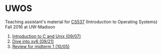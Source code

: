 # UWOS
Teaching assistant's material for [CS537](http://pages.cs.wisc.edu/~dusseau/Classes/CS537/Fall2016) (Introduction to Operating Systems) Fall 2016 at UW-Madison

1. [Introduction to C and Unix (09/07)](https://github.com/c21/UWOS/blob/master/1-intro/README.md)
2. [Dive into xv6 (09/21)](https://github.com/c21/UWOS/blob/master/2-intro-xv6/README.md)
3. [Review for midterm 1 (10/05)](https://github.com/c21/UWOS/blob/master/4-midterm1/README.md)

